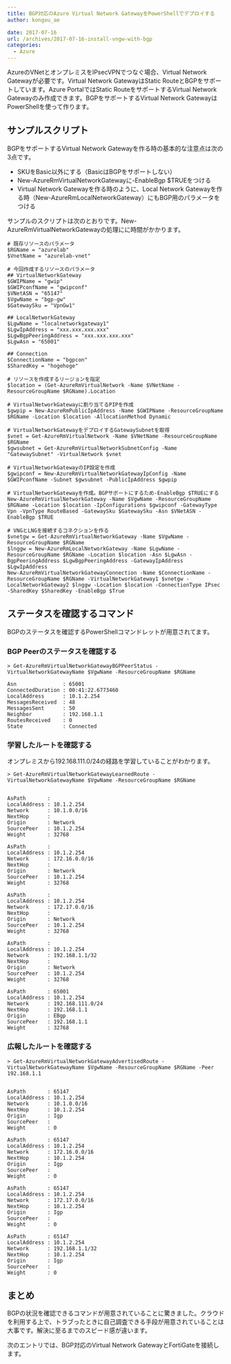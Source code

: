 ```yaml
---
title: BGP対応のAzure Virtual Network GatewayをPowerShellでデプロイする
author: kongou_ae

date: 2017-07-16
url: /archives/2017-07-16-install-vngw-with-bgp
categories:
  - Azure
---
```


AzureのVNetとオンプレミスをIPsecVPNでつなぐ場合、Virtual Network Gatewayが必要です。Virtual Network GatewayはStatic RouteとBGPをサポートしています。Azure PortalではStatic RouteをサポートするVirtual Network Gatewayのみ作成できます。BGPをサポートするVirtual Network GatewayはPowerShellを使って作ります。

## サンプルスクリプト

BGPをサポートするVirtual Network Gatewayを作る時の基本的な注意点は次の3点です。

- SKUをBasic以外にする（BasicはBGPをサポートしない）
- New-AzureRmVirtualNetworkGatewayに-EnableBgp $TRUEをつける
- Virtual Network Gatewayを作る時のように、Local Network Gatewayを作る時（New-AzureRmLocalNetworkGateway）にもBGP用のパラメータをつける

サンプルのスクリプトは次のとおりです。New-AzureRmVirtualNetworkGatewayの処理にに時間がかかります。

```
# 既存リソースのパラメータ
$RGName = "azurelab"
$VnetName = "azurelab-vnet"

# 今回作成するリソースのパラメータ
## VirtualNetworkGateway
$GWIPName = "gwip"
$GWIPconfName = "gwipconf"
$VNetASN = "65147"
$VgwName = "bgp-gw"
$GatewaySku = "VpnGw1"

## LocalNetworkGateway
$LgwName = "localnetworkgateway1"
$LgwIpAddress = "xxx.xxx.xxx.xxx"
$LgwBgpPeeringAddress = "xxx.xxx.xxx.xxx"
$LgwAsn = "65001"

## Connection
$ConnectionName = "bgpcon"
$SharedKey = "hogehoge"

# リソースを作成するリージョンを指定
$location = (Get-AzureRmVirtualNetwork -Name $VNetName -ResourceGroupName $RGName).Location

# VirtualNetworkGatewayに割り当てるPIPを作成
$gwpip = New-AzureRmPublicIpAddress -Name $GWIPName -ResourceGroupName $RGName -Location $location -AllocationMethod Dynamic

# VirtualNetworkGatewayをデプロイするGatewaySubnetを取得
$vnet = Get-AzureRmVirtualNetwork -Name $VNetName -ResourceGroupName $RGName
$gwsubnet = Get-AzureRmVirtualNetworkSubnetConfig -Name "GatewaySubnet" -VirtualNetwork $vnet

# VirtualNetworkGatewayのIP設定を作成
$gwipconf = New-AzureRmVirtualNetworkGatewayIpConfig -Name $GWIPconfName -Subnet $gwsubnet -PublicIpAddress $gwpip

# VirtualNetworkGatewayを作成。BGPサポートにするため-EnableBgp $TRUEにする
New-AzureRmVirtualNetworkGateway -Name $VgwName -ResourceGroupName $RGName -Location $location -IpConfigurations $gwipconf -GatewayType Vpn -VpnType RouteBased -GatewaySku $GatewaySku -Asn $VNetASN -EnableBgp $TRUE

# VNGとLNGを接続するコネクションを作る
$vnetgw = Get-AzureRmVirtualNetworkGateway -Name $VgwName -ResourceGroupName $RGName
$lnggw = New-AzureRmLocalNetworkGateway -Name $LgwName -ResourceGroupName $RGName -Location $location -Asn $LgwAsn -BgpPeeringAddress $LgwBgpPeeringAddress -GatewayIpAddress $LgwIpAddress
New-AzureRmVirtualNetworkGatewayConnection -Name $ConnectionName -ResourceGroupName $RGName -VirtualNetworkGateway1 $vnetgw -LocalNetworkGateway2 $lnggw -Location $location -ConnectionType IPsec -SharedKey $SharedKey -EnableBgp $True
```

## ステータスを確認するコマンド

BGPのステータスを確認するPowerShellコマンドレットが用意されてます。

### BGP Peerのステータスを確認する

```
> Get-AzureRmVirtualNetworkGatewayBGPPeerStatus -VirtualNetworkGatewayName $VgwName -ResourceGroupName $RGName

Asn               : 65001
ConnectedDuration : 00:41:22.6773460
LocalAddress      : 10.1.2.254
MessagesReceived  : 48
MessagesSent      : 50
Neighbor          : 192.168.1.1
RoutesReceived    : 0
State             : Connected
```

### 学習したルートを確認する

オンプレミスから192.168.111.0/24の経路を学習していることがわかります。

```
> Get-AzureRmVirtualNetworkGatewayLearnedRoute -VirtualNetworkGatewayName $VgwName -ResourceGroupName $RGName


AsPath       :
LocalAddress : 10.1.2.254
Network      : 10.1.0.0/16
NextHop      :
Origin       : Network
SourcePeer   : 10.1.2.254
Weight       : 32768

AsPath       :
LocalAddress : 10.1.2.254
Network      : 172.16.0.0/16
NextHop      :
Origin       : Network
SourcePeer   : 10.1.2.254
Weight       : 32768

AsPath       :
LocalAddress : 10.1.2.254
Network      : 172.17.0.0/16
NextHop      :
Origin       : Network
SourcePeer   : 10.1.2.254
Weight       : 32768

AsPath       :
LocalAddress : 10.1.2.254
Network      : 192.168.1.1/32
NextHop      :
Origin       : Network
SourcePeer   : 10.1.2.254
Weight       : 32768

AsPath       : 65001
LocalAddress : 10.1.2.254
Network      : 192.168.111.0/24
NextHop      : 192.168.1.1
Origin       : EBgp
SourcePeer   : 192.168.1.1
Weight       : 32768
```

### 広報したルートを確認する

```
> Get-AzureRmVirtualNetworkGatewayAdvertisedRoute -VirtualNetworkGatewayName $VgwName -ResourceGroupName $RGName -Peer 192.168.1.1


AsPath       : 65147
LocalAddress : 10.1.2.254
Network      : 10.1.0.0/16
NextHop      : 10.1.2.254
Origin       : Igp
SourcePeer   :
Weight       : 0

AsPath       : 65147
LocalAddress : 10.1.2.254
Network      : 172.16.0.0/16
NextHop      : 10.1.2.254
Origin       : Igp
SourcePeer   :
Weight       : 0

AsPath       : 65147
LocalAddress : 10.1.2.254
Network      : 172.17.0.0/16
NextHop      : 10.1.2.254
Origin       : Igp
SourcePeer   :
Weight       : 0

AsPath       : 65147
LocalAddress : 10.1.2.254
Network      : 192.168.1.1/32
NextHop      : 10.1.2.254
Origin       : Igp
SourcePeer   :
Weight       : 0
```

## まとめ

BGPの状況を確認できるコマンドが用意されていることに驚きました。クラウドを利用する上で、トラブったときに自己調査できる手段が用意されていることは大事です。解決に至るまでのスピード感が違います。

次のエントリでは、BGP対応のVirtual Network GatewayとFortiGateを接続します。